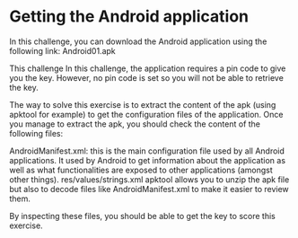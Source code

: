 # Getting the Android application

In this challenge, you can download the Android application using the following link: Android01.apk

This challenge
In this challenge, the application requires a pin code to give you the key. However, no pin code is set so you will not be able to retrieve the key.

The way to solve this exercise is to extract the content of the apk (using apktool for example) to get the configuration files of the application. Once you manage to extract the apk, you should check the content of the following files:

AndroidManifest.xml: this is the main configuration file used by all Android applications. It used by Android to get information about the application as well as what functionalities are exposed to other applications (amongst other things).
res/values/strings.xml
apktool allows you to unzip the apk file but also to decode files like AndroidManifest.xml to make it easier to review them.

By inspecting these files, you should be able to get the key to score this exercise.
